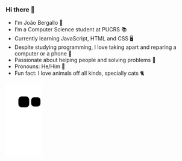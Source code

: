 ### Hi there 👋

- I'm João Bergallo 🙂
- I’m a Computer Science student at PUCRS 📚
- Currently learning JavaScript, HTML and CSS 🖥
- Despite studying programming, I love taking apart and reparing a computer or a phone 🤖
- Passionate about helping people and solving problems 🚀
- Pronouns: He/Him 🤗
- Fun fact: I love animals off all kinds, specially cats 🐈


![Snake animation](https://github.com/jhbergallo/jhbergallo/blob/output/github-contribution-grid-snake.svg)
